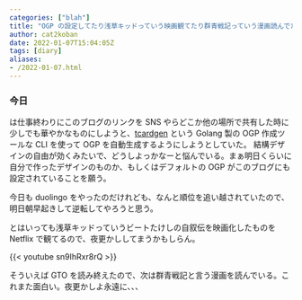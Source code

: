 ```yaml
---
categories: ["blah"]
title: "OGP の設定してたり浅草キッドっていう映画観てたり群青戦記っていう漫画読んでたり"
author: cat2koban
date: 2022-01-07T15:04:05Z
tags: [diary]
aliases:
- /2022-01-07.html
---
```


### 今日

は仕事終わりにこのブログのリンクを SNS やらどこか他の場所で共有した時に少しでも華やかなものにしようと、[tcardgen](https://github.com/Ladicle/tcardgen) という Golang 製の OGP 作成ツールな CLI を使って OGP を自動生成するようにしようとしていた。
結構デザインの自由が効くみたいで、どうしよっかなーと悩んでいる。まぁ明日くらいに自分で作ったデザインのものか、もしくはデフォルトの OGP がこのブログにも設定されていることを願う。

今日も duolingo をやったのだけれども、なんと順位を追い越されていたので、明日朝早起きして逆転してやろうと思う。

とはいっても浅草キッドっていうビートたけしの自叙伝を映画化したものを Netflix で観てるので、夜更かししてまうかもしらん。

{{< youtube sn9IhRxr8rQ >}}

そういえば GTO を読み終えたので、次は群青戦記と言う漫画を読んでいる。これまた面白い。夜更かしよ永遠に、、、
